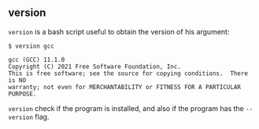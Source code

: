 ## version

`version` is a bash script useful to obtain the version of his argument:

```
$ version gcc

gcc (GCC) 11.1.0
Copyright (C) 2021 Free Software Foundation, Inc.
This is free software; see the source for copying conditions.  There is NO
warranty; not even for MERCHANTABILITY or FITNESS FOR A PARTICULAR PURPOSE.

```

`version` check if the program is installed, and also if the program has the `--version` flag.
